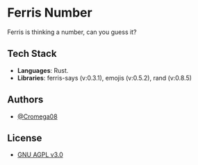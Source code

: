 # Ferris Number

Ferris is thinking a number, can you guess it?

## Tech Stack

- **Languages**: Rust.
- **Libraries**: ferris-says (v:0.3.1), emojis (v:0.5.2), rand (v:0.8.5)

## Authors

- [@Cromega08](https://www.github.com/cromega08)

## License

- [GNU AGPL v3.0](https://choosealicense.com/licenses/agpl-3.0/)
